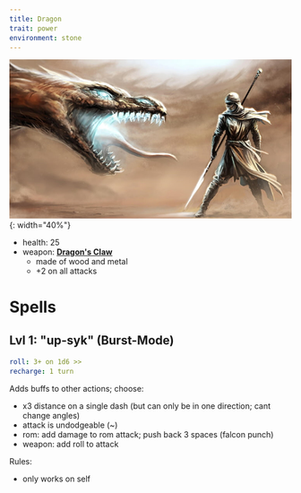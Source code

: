 ```yaml
---
title: Dragon
trait: power
environment: stone
---
```


![](assets/dragon-class.jpg){: width="40%"}

- health: 25
- weapon: [**Dragon's Claw**](Weapons)
    - made of wood and metal
    - +2 on all attacks


# Spells

## Lvl 1: "up-syk" (Burst-Mode)
```yaml
roll: 3+ on 1d6 >>
recharge: 1 turn
```

Adds buffs to other actions; choose:

- x3 distance on a single dash (but can only be in one direction; cant change angles)
- attack is undodgeable (~)
- rom: add damage to rom attack; push back 3 spaces (falcon punch)
- weapon: add roll to attack

Rules:
- only works on self

<!-- 
Secret Uses:
- can burst-rom a friendly to launch them 3 spaces
- 

 -->

<!-- 
## Lvl 2: "rom-star" (Fire Breath)
```yaml
roll: 3+ on 1d6 >> x2
recharge: 3 turns
range: 4 paces
```

Breath a powerful stream fire towards anyone within 2 dashes

> think: cyclops from x-men, but with fire

- damage rollover can be spread across opponents
- drop as many "fire tiles" as you have rolls
    - each one deals +2 damage if stepped on
    - each tile has to be adjacent to the last
    - tiles last 2 rounds

## Lvl 3 (special): "guts-mod"
```yaml
roll: 6+ on 1d20 >>
charge: 1 turn
recharge: 1 day
```
[6+ on 1d20; 1 day recharge]

Recharge all spells

Then: Perform an additional number of actions equal to the roll.

Rules:

- can only use if health is less than 5
- can be used in response to getting attacked if resulting is health is 5 or fewer (i.e., a conditional reaction spell)
-->

<!-- 
Secret Combo: have andrew use health syphon to put sean below 5, and then return the health back
 -->

<!-- Nat 20: +2 actions (so, 12 total) -->
